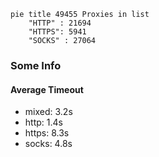 
```mermaid
pie title 49455 Proxies in list
    "HTTP" : 21694
    "HTTPS": 5941
    "SOCKS" : 27064
```

### Some Info
#### Average Timeout

- mixed: 3.2s
- http: 1.4s
- https: 8.3s
- socks: 4.8s